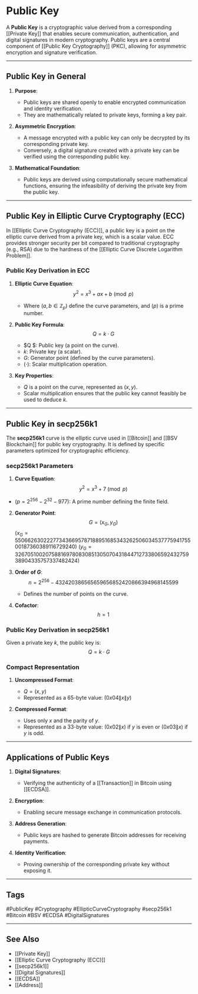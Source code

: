 # Public Key

A **Public Key** is a cryptographic value derived from a corresponding [[Private Key]] that enables secure communication, authentication, and digital signatures in modern cryptography. Public keys are a central component of [[Public Key Cryptography]] (PKC), allowing for asymmetric encryption and signature verification.

---

## Public Key in General

1. **Purpose**:
   - Public keys are shared openly to enable encrypted communication and identity verification.
   - They are mathematically related to private keys, forming a key pair.

2. **Asymmetric Encryption**:
   - A message encrypted with a public key can only be decrypted by its corresponding private key.
   - Conversely, a digital signature created with a private key can be verified using the corresponding public key.

3. **Mathematical Foundation**:
   - Public keys are derived using computationally secure mathematical functions, ensuring the infeasibility of deriving the private key from the public key.

---

## Public Key in Elliptic Curve Cryptography (ECC)

In [[Elliptic Curve Cryptography (ECC)]], a public key is a point on the elliptic curve derived from a private key, which is a scalar value. ECC provides stronger security per bit compared to traditional cryptography (e.g., RSA) due to the hardness of the [[Elliptic Curve Discrete Logarithm Problem]].

### Public Key Derivation in ECC

1. **Elliptic Curve Equation**:
   $$ y^2 = x^3 + ax + b \pmod{p} $$
   - Where $( a, b \in \mathbb{Z}_p )$ define the curve parameters, and $( p )$ is a prime number.

2. **Public Key Formula**:
   $$ Q = k \cdot G $$
   - $Q $: Public key (a point on the curve).
   - $k$: Private key (a scalar).
   - $G$: Generator point (defined by the curve parameters).
   - $( \cdot )$: Scalar multiplication operation.

3. **Key Properties**:
   - $Q$ is a point on the curve, represented as $(x, y)$.
   - Scalar multiplication ensures that the public key cannot feasibly be used to deduce $k$.

---

## Public Key in secp256k1

The **secp256k1** curve is the elliptic curve used in [[Bitcoin]] and [[BSV Blockchain]] for public key cryptography. It is defined by specific parameters optimized for cryptographic efficiency.

### secp256k1 Parameters

1. **Curve Equation**:
   $$ y^2 = x^3 + 7 \pmod{p} $$
  - $( p = 2^{256} - 2^{32} - 977 )$: A prime number defining the finite field.

2. **Generator Point**:
   $$ G = (x_G, y_G) $$
   $( x_G = 55066263022277343669578718895168534326250603453777594175500187360389116729240 )$
   $( y_G = 32670510020758816978083085130507043184471273380659243275938904335757337482424 )$

3. **Order of $G$**:
   $$ n = 2^{256} - 432420386565659656852420866394968145599 $$
   - Defines the number of points on the curve.

4. **Cofactor**:
   $$ h = 1 $$

### Public Key Derivation in secp256k1

Given a private key $k$, the public key is:
$$ Q = k \cdot G $$

### Compact Representation

1. **Uncompressed Format**:
   -  $Q = (x, y)$
   - Represented as a 65-byte value: $( 0x04 \| x \| y )$

2. **Compressed Format**:
   - Uses only  $x$ and the parity of  $y$.
   - Represented as a 33-byte value: $( 0x02 \| x )$ if $y$ is even or $( 0x03 \| x )$ if  $y$ is odd.

---

## Applications of Public Keys

1. **Digital Signatures**:
   - Verifying the authenticity of a [[Transaction]] in Bitcoin using [[ECDSA]].

2. **Encryption**:
   - Enabling secure message exchange in communication protocols.

3. **Address Generation**:
   - Public keys are hashed to generate Bitcoin addresses for receiving payments.

4. **Identity Verification**:
   - Proving ownership of the corresponding private key without exposing it.

---

## Tags

#PublicKey #Cryptography #EllipticCurveCryptography #secp256k1 #Bitcoin #BSV #ECDSA #DigitalSignatures

---

## See Also

- [[Private Key]]
- [[Elliptic Curve Cryptography (ECC)]]
- [[secp256k1]]
- [[Digital Signatures]]
- [[ECDSA]]
- [[Address]]
